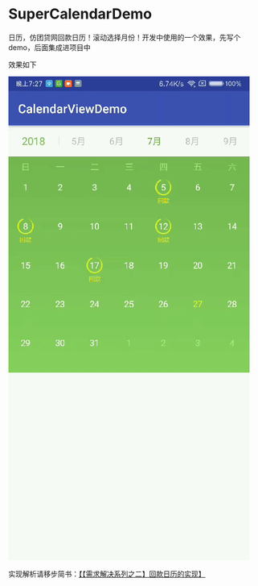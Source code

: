 # SuperCalendarDemo
日历，仿团贷网回款日历！滚动选择月份！开发中使用的一个效果，先写个demo，后面集成进项目中

效果如下

<img src="./pic/result.gif"/>

实现解析请移步简书：[【【需求解决系列之二】回款日历的实现】](https://www.jianshu.com/p/b7a8ddc639db)